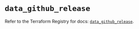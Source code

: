 # `data_github_release`

Refer to the Terraform Registry for docs: [`data_github_release`](https://registry.terraform.io/providers/integrations/github/6.1.0/docs/data-sources/release).
